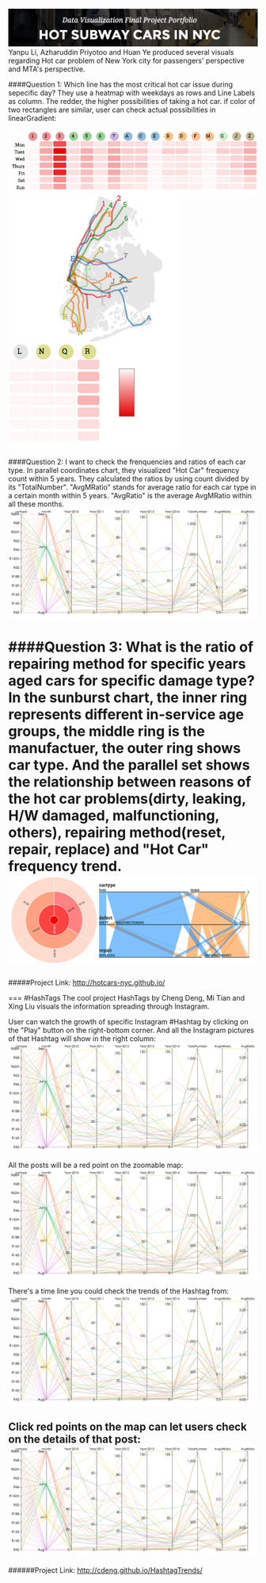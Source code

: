![HotCars-Head](pics/HotCars-head.png)
Yanpu Li, Azharuddin Priyotoo and Huan Ye produced several visuals regarding Hot car problem of New York city for passengers' perspective and MTA's perspective.

####Question 1: Which line has the most critical hot car issue during sepecific day?
They use a heatmap with weekdays as rows and Line Labels as column. The redder, the higher possibilities of taking a hot car. if color of two rectangles are similar, user can check actual possibilities in linearGradient:

![HotCars-Q1](pics/HotCars-Q1-2.png) ![HotCars-Q1-2](pics/HotCars-Q1.png)

####Question 2: I want to check the frenquencies and ratios of each car type.
In parallel coordinates chart, they visualized "Hot Car" frequency count within 5 years. They calculated the ratios by using count divided by its "TotalNumber". "AvgMRatio" stands for average ratio for each car type in a certain month within 5 years. "AvgRatio" is the average AvgMRatio within all these months.
![HotCars-Q2](pics/HotCars-Q2-2.png)

####Question 3: What is the ratio of repairing method for specific years aged cars for specific damage type?
In the sunburst chart, the inner ring represents different in-service age groups, the middle ring is the manufactuer, the outer ring shows car type.
And the parallel set shows the relationship between reasons of the hot car problems(dirty, leaking, H/W damaged, malfunctioning, others), repairing method(reset, repair, replace) and "Hot Car" frequency trend.
![HotCars-Q3](pics/HotCars-Q3.png)
===
#####Project Link: http://hotcars-nyc.github.io/

===
#HashTags
The cool project HashTags by Cheng Deng, Mi Tian and Xing Liu visuals the information spreading through Instagram.

User can watch the growth of specific Instagram #Hashtag by clicking on the "Play" button on the right-bottom corner. And all the Instagram pictures of that Hashtag will show in the right column:
![HashTags-right](pics/HotCars-Q2-2.png)

All the posts will be a red point on the zoomable map:
![HashTags-map](pics/HotCars-Q2-2.png)

There's a time line you could check the trends of the Hashtag from:
![HashTags-time](pics/HotCars-Q2-2.png)

Click red points on the map can let users check on the details of that post:
![HashTags-detail](pics/HotCars-Q2-2.png)
---
######Project Link: http://cdeng.github.io/HashtagTrends/
